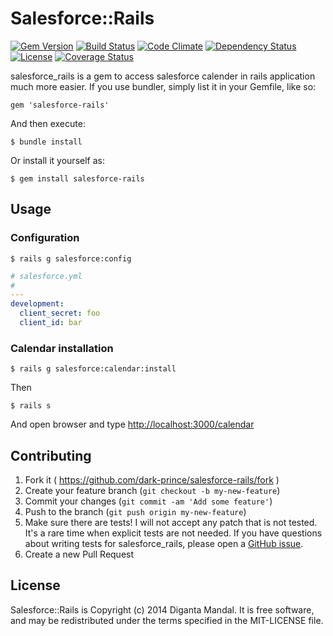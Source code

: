 # Salesforce::Rails

[![Gem Version](https://badge.fury.io/rb/salesforce-rails.svg)](http://badge.fury.io/rb/salesforce-rails) [![Build Status](https://travis-ci.org/dark-prince/salesforce-rails.svg)](https://travis-ci.org/dark-prince/salesforce-rails) [![Code Climate](https://codeclimate.com/github/dark-prince/salesforce-rails.png)](https://codeclimate.com/github/dark-prince/salesforce-rails) [![Dependency Status](https://gemnasium.com/dark-prince/salesforce-rails.svg)](https://gemnasium.com/dark-prince/salesforce-rails) [![License](http://img.shields.io/license/MIT.png?color=green)](http://opensource.org/licenses/MIT) [![Coverage Status](https://coveralls.io/repos/dark-prince/salesforce-rails/badge.png)](https://coveralls.io/r/dark-prince/salesforce-rails)

salesforce_rails is a gem to access salesforce calender in rails application much more easier. If you use bundler, simply list it in your Gemfile, like so:

    gem 'salesforce-rails'

And then execute:

    $ bundle install

Or install it yourself as:

    $ gem install salesforce-rails

## Usage
### Configuration

    $ rails g salesforce:config

```yaml
# salesforce.yml
#
---
development:
  client_secret: foo
  client_id: bar
```

### Calendar installation

    $ rails g salesforce:calendar:install

Then

    $ rails s

And open browser and type [http://localhost:3000/calendar](http://localhost:3000/calendar)


## Contributing

1. Fork it ( https://github.com/dark-prince/salesforce-rails/fork )
2. Create your feature branch (`git checkout -b my-new-feature`)
3. Commit your changes (`git commit -am 'Add some feature'`)
4. Push to the branch (`git push origin my-new-feature`)
5. Make sure there are tests! I will not accept any patch that is not tested. It's a rare time when explicit tests are not needed. If you have questions about writing tests for salesforce_rails, please open a [GitHub issue](https://github.com/dark-prince/salesforce-rails/issues/new).
6. Create a new Pull Request

## License

Salesforce::Rails is Copyright (c) 2014 Diganta Mandal. It is free software, and may be redistributed under the terms specified in the MIT-LICENSE file.
